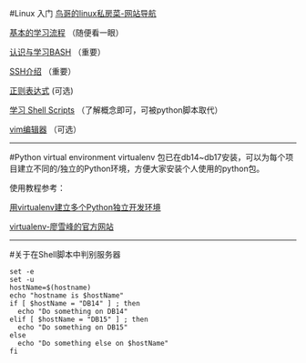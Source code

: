 #Linux 入门
[鸟哥的linux私房菜-网站导航](http://linux.vbird.org/aboutmysite.php#webview)

[基本的学习流程](http://linux.vbird.org/new_linux.php#learn_basic) （随便看一眼）

[认识与学习BASH](http://linux.vbird.org/linux_basic/0320bash.php) （重要）

[SSH介绍](http://linux.vbird.org/linux_server/0310telnetssh.php#ssh_server) （重要）

[正则表达式](http://linux.vbird.org/linux_basic/0330regularex.php) (可选)

[学习 Shell Scripts](http://linux.vbird.org/linux_basic/0340bashshell-scripts.php) （了解概念即可，可被python脚本取代）

[vim编辑器](http://linux.vbird.org/linux_basic/0310vi.php) （可选）

--------------------------------
#Python virtual environment
virtualenv 包已在db14~db17安装，可以为每个项目建立不同的/独立的Python环境，方便大家安装个人使用的python包。

使用教程参考：

[用virtualenv建立多个Python独立开发环境](http://www.nowamagic.net/academy/detail/1330228)

[virtualenv-廖雪峰的官方网站](http://www.liaoxuefeng.com/wiki/0014316089557264a6b348958f449949df42a6d3a2e542c000/001432712108300322c61f256c74803b43bfd65c6f8d0d0000)

--------------------------------
#关于在Shell脚本中判别服务器
```shell
set -e
set -u
hostName=$(hostname)
echo "hostname is $hostName"
if [ $hostName = "DB14" ] ; then
  echo "Do something on DB14"
elif [ $hostName = "DB15" ] ; then
  echo "Do something on DB15"
else
  echo "Do something else on $hostName"
fi

```
